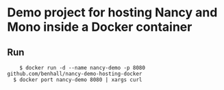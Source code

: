 Demo project for hosting Nancy and Mono inside a Docker container
=================================================================

Run
-------------

```
	$ docker run -d --name nancy-demo -p 8080 github.com/benhall/nancy-demo-hosting-docker
  $ docker port nancy-demo 8080 | xargs curl
```
  
